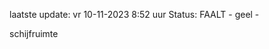 laatste update: 
vr 10-11-2023  8:52   uur 
Status: FAALT - geel - 
<div class="service Y">schijfruimte</div>